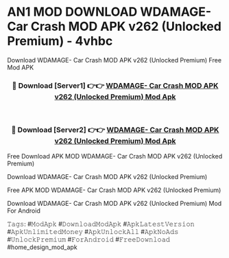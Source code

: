# AN1 MOD DOWNLOAD WDAMAGE- Car Crash MOD APK v262 (Unlocked Premium) - 4vhbc
Download WDAMAGE- Car Crash MOD APK v262 (Unlocked Premium) Free Mod APK

<div align="center">
<h3>🔴 Download [Server1] 👉👉 <a href="https://apk-comot.site?title=WDAMAGE-_Car_Crash_MOD_APK_v262_(Unlocked_Premium)">WDAMAGE- Car Crash MOD APK v262 (Unlocked Premium) Mod Apk</a></h3><br>

<h3>🔴 Download [Server2] 👉👉 <a href="https://apk-comot.site?title=WDAMAGE-_Car_Crash_MOD_APK_v262_(Unlocked_Premium)">WDAMAGE- Car Crash MOD APK v262 (Unlocked Premium) Mod Apk</a></h3>
</div>


Free Download APK MOD WDAMAGE- Car Crash MOD APK v262 (Unlocked Premium)

Download WDAMAGE- Car Crash MOD APK v262 (Unlocked Premium) 

Free APK MOD WDAMAGE- Car Crash MOD APK v262 (Unlocked Premium) 

Download WDAMAGE- Car Crash MOD APK v262 (Unlocked Premium) Mod For Android

𝚃𝚊𝚐𝚜: #𝙼𝚘𝚍𝙰𝚙𝚔 #𝙳𝚘𝚠𝚗𝚕𝚘𝚊𝚍𝙼𝚘𝚍𝙰𝚙𝚔 #𝙰𝚙𝚔𝙻𝚊𝚝𝚎𝚜𝚝𝚅𝚎𝚛𝚜𝚒𝚘𝚗 #𝙰𝚙𝚔𝚄𝚗𝚕𝚒𝚖𝚒𝚝𝚎𝚍𝙼𝚘𝚗𝚎𝚢 #𝙰𝚙𝚔𝚄𝚗𝚕𝚘𝚌𝚔𝙰𝚕𝚕 #𝙰𝚙𝚔𝙽𝚘𝙰𝚍𝚜 #𝚄𝚗𝚕𝚘𝚌𝚔𝙿𝚛𝚎𝚖𝚒𝚞𝚖 #𝙵𝚘𝚛𝙰𝚗𝚍𝚛𝚘𝚒𝚍 #𝙵𝚛𝚎𝚎𝙳𝚘𝚠𝚗𝚕𝚘𝚊𝚍 #home_design_mod_apk